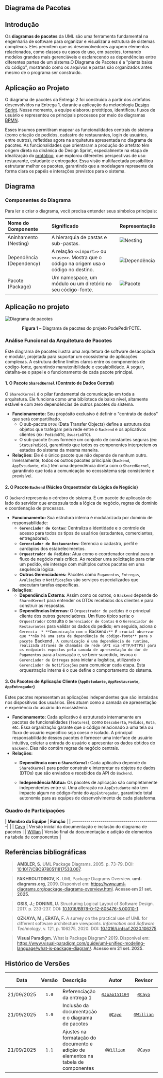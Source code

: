 ## Diagrama de Pacotes

## Introdução

Os **diagramas de pacotes** da UML são uma ferramenta fundamental na engenharia de software para organizar e visualizar a estrutura de sistemas complexos. Eles permitem que os desenvolvedores agrupem elementos relacionados, como classes ou casos de uso, em pacotes, tornando modelos grandes mais gerenciáveis e esclarecendo as dependências entre diferentes partes de um sistema.O Diagrama de Pacotes é a "planta baixa do código", mostrando como os arquivos e pastas são organizados antes mesmo de o programa ser construído.

## Aplicação ao Projeto
O diagrama de pacotes da Entrega 2 foi construído a partir dos artefatos desenvolvidos na Entrega 1, durante a aplicação da metodologia [Design Sprint](https://unbarqdsw2025-2-turma01.github.io/2025.2-T01-G7_PodePedirFCTE_Entrega_01/#/./Base/design-sprint/1.1.DesignSprint). Nesse momento, a equipe elaborou protótipos, identificou fluxos de usuário e representou os principais processos por meio de diagramas [BPMN](https://unbarqdsw2025-2-turma01.github.io/2025.2-T01-G7_PodePedirFCTE_Entrega_01/#/Base/bpmn/1.3.ModelagemBPMN).

Esses insumos permitiram mapear as funcionalidades centrais do sistema (como criação de pedidos, cadastro de restaurantes, login de usuários, entre outros), refletidas agora na arquitetura apresentada no diagrama de pacotes. As funcionalidades que orientaram a produção do artefato têm origem direta na dinâmica do Design Sprint, especialmente na etapa de idealização do [protótipo](https://unbarqdsw2025-2-turma01.github.io/2025.2-T01-G7_PodePedirFCTE_Entrega_01/#/./Base/design-sprint/1.1.5.Prototype), que explorou diferentes perspectivas de uso: restaurante, estudante e entregador. Essa visão multifacetada possibilitou estruturar melhor os pacotes, garantindo que a modelagem represente de forma clara os papéis e interações previstos para o sistema.

## Diagrama

### Componentes do Diagrama

Para ler e criar o diagrama, você precisa entender seus símbolos principais:

| **Nome do Componente** | **Significado** | **Representação** |
| :--- | :--- | :--- |
| Aninhamento (Nesting) | A hierarquia de pastas e sub-pastas. | ![Nesting](../../DiagramaDePacotes/nest.png)  |
| Dependência (Dependency) | A relação `<<import>>` ou `<<use>>`. Mostra que o código na origem usa o código no destino. | ![Dependência](../../DiagramaDePacotes/dependency.png)  |
| Pacote (Package) | Um namespace, um módulo ou um diretório no seu código-fonte. | ![Pacote](../../DiagramaDePacotes/package-inside.png) |

## Aplicação no projeto
![Diagrama de pacotes](<../../DiagramaDePacotes/diagrama de pacotes.png>)
<div align="center">
<strong>Figura 1</strong> – Diagrama de pacotes do projeto PodePedirFCTE.
</div>

### Análise Funcional da Arquitetura de Pacotes

Este diagrama de pacotes ilustra uma arquitetura de software desacoplada e modular, projetada para suportar um ecossistema de aplicações complexas. A estrutura define limites claros entre os componentes de código-fonte, garantindo manutenibilidade e escalabilidade. A seguir, detalha-se o papel e o funcionamento de cada pacote principal.

#### 1. O Pacote `SharedKernel` (Contrato de Dados Central)

O `SharedKernel` é o pilar fundamental da comunicação em toda a arquitetura. Ele funciona como uma biblioteca de baixo nível, altamente estável e com zero dependências de outros pacotes do sistema.

* **Funcionamento:** Seu propósito exclusivo é definir o "contrato de dados" que será compartilhado.
    * O sub-pacote `DTOs` (Data Transfer Objects) define a estrutura dos objetos que trafegam pela rede entre o `Backend` e os aplicativos clientes (ex: `PedidoDTO`, `UsuarioDTO`).
    * O sub-pacote `Enums` fornece um conjunto de constantes seguras (ex: `StatusPedido`), garantindo que todos os componentes interpretem os estados do sistema da mesma maneira.
* **Relações:** Ele é o único pacote que não depende de nenhum outro. Inversamente, todos os outros pacotes principais (`Backend`, `AppEstudante`, etc.) têm uma dependência direta com o `SharedKernel`, garantindo que toda a comunicação no ecossistema seja consistente e previsível.

#### 2. O Pacote `Backend` (Núcleo Orquestrador da Lógica de Negócio)

O `Backend` representa o cérebro do sistema. É um pacote de aplicação do lado do servidor que encapsula toda a lógica de negócio, regras de domínio e coordenação de processos.

* **Funcionamento:** Sua estrutura interna é modularizada por domínio de responsabilidade:
    * **`Gerenciador de Contas`:** Centraliza a identidade e o controle de acesso para todos os tipos de usuários (estudantes, comerciantes, entregadores).
    * **`Gerenciador de Restaurantes`:** Gerencia o cadastro, perfil e cardápios dos estabelecimentos.
    * **`Orquestrador de Pedidos`:** Atua como o coordenador central para o fluxo de negócio mais crítico. Ao receber uma solicitação para criar um pedido, ele interage com múltiplos outros pacotes em uma sequência lógica.
    * **Outros Gerenciadores:** Pacotes como `Pagamentos`, `Entregas`, `Avaliações` e `Notificações` são serviços especializados que executam tarefas específicas.
* **Relações:**
    * **Dependência Externa:** Assim como os outros, o `Backend` depende do `SharedKernel` para entender os DTOs recebidos dos clientes e para construir as respostas.
    * **Dependências Internas:** O `Orquestrador de pedidos` é o principal cliente dos outros gerenciadores. Um fluxo típico seria: o `Orquestrador` consulta o `Gerenciador de Contas` e o `Gerenciador de Restaurantes` para validar os dados do pedido; em seguida, aciona o `Gerencia  * **Comunicação com o `Backend`:** É crucial observar que **não há uma seta de dependência de código-fonte** para o pacote `Backend`. A comunicação é uma dependência de runtime, realizada através de chamadas de rede (API via HTTP/HTTPS) para os endpoints expostos pela camada de apresentação do dor de Pagamentos` para a transação e, se bem-sucedido, invoca o `Gerenciador de Entregas` para iniciar a logística, utilizando o `Gerenciador de Notificações` para comunicar cada etapa. Esta orquestração interna é o que define o comportamento do sistema.

#### 3. Os Pacotes de Aplicação Cliente (`AppEstudante`, `AppRestaurante`, `AppEntregador`)

Estes pacotes representam as aplicações independentes que são instaladas nos dispositivos dos usuários. Eles atuam como a camada de apresentação e experiência do usuário do ecossistema.

* **Funcionamento:** Cada aplicativo é estruturado internamente em pacotes de funcionalidades (`features`), como `Descoberta`, `Pedidos`, `Rota`, etc. Essa organização garante que o código relacionado a uma tela ou fluxo de usuário específico seja coeso e isolado. A principal responsabilidade desses pacotes é fornecer uma interface de usuário intuitiva, coletar a entrada do usuário e apresentar os dados obtidos do `Backend`. Eles não contêm regras de negócio centrais.
* **Relações:**
    * **Dependência com o `SharedKernel`:** Cada aplicativo depende do `SharedKernel` para poder construir e interpretar os objetos de dados (DTOs) que são enviados e recebidos da API do `Backend`.
    
    * **Independência Mútua:** Os pacotes de aplicação são completamente independentes entre si. Uma alteração no `AppEstudante` não tem impacto algum no código-fonte do `AppEntregador`, garantindo total autonomia para as equipes de desenvolvimento de cada plataforma.

### Quadro de Participações
| **Membro da Equipe**                             | **Função** |
| :--------------------------------------------| |
| [Cayo](https://github.com/Cayoalencar)              | Versão inicial da documentação e inclusão do diagrama de pacotes |
| [Willian](https://github.com/Wooo589)               | Versão final da documentação e adição de elementos na tabela de componentes |

## Referências bibliográficas

> **AMBLER, S.** UML Package Diagrams. 2005. p. 73-79. DOI: [10.1017/CBO9780511817533.007](https://doi.org/10.1017/CBO9780511817533.007).

> **FAKHROUTDINOV, K.** UML Package Diagrams Overview. **uml-diagrams.org**, 2009. Disponível em: https://www.uml-diagrams.org/package-diagrams-overview.html. **Acesso em 21 set. 2025.**

> **OSIS, J.; DONINS, U.** Structuring Logical Layout of Software Design. 2017. p. 233-237. DOI: [10.1016/B978-0-12-805476-5.00010-1](https://doi.org/10.1016/B978-0-12-805476-5.00010-1).

> **OZKAYA, M.; ERATA, F.** A survey on the practical use of UML for different software architecture viewpoints. *Information and Software Technology*, v. 121, p. 106275, 2020. DOI: [10.1016/j.infsof.2020.106275](https://doi.org/10.1016/j.infsof.2020.106275).

> **Visual Paradigm.** What is Package Diagram? 2019. Disponível em: https://www.visual-paradigm.com/guide/uml-unified-modeling-language/what-is-package-diagram/. **Acesso em 21 set. 2025.**



## Histórico de Versões

| **Data**       | **Versão** | **Descrição**                         | **Autor**                                      | **Revisor**                                      | **Data da Revisão** |
| :--------: | :----: | :-------------------------------- | :----------------------------------------: | :----------------------------------------: | :-------------: |
| 21/09/2025 |  `1.0`   | Referenciação da entrega 1 | [`@Joao151104`](https://github.com/Joao151104) | [`@Cayo`](https://github.com/Cayoalencar) |   22/09/2025    |
| 21/09/2025 |  `1.0`   | Inclusão da documentação e o diagrama de pacotes | [`@Cayo`](https://github.com/Cayoalencar) | [`@Willian`](https://github.com/Wooo589) |   21/09/2025    |
| 21/09/2025 |  `1.1`   | Ajustes na formatação do documento e adição de elementos na tabela de componentes | [`@Willian`](https://github.com/Wooo589) | [`@Cayo`](https://github.com/Cayoalencar) |   21/09/2025    |